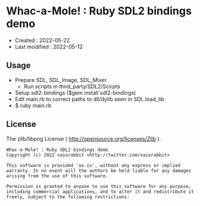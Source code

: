 <!-- -*- mode:markdown; coding:utf-8; -*- -->

# Whac-a-Mole! : Ruby SDL2 bindings demo #

*   Created : 2022-05-22
*   Last modified : 2022-05-12

## Usage ##

*   Prepare SDL, SDL_Image, SDL_Mixer
    *   Run scripts in third_party/SDL2/Scirpts
*   Setup sdl2-bindings ($gem install sdl2-bindings)
*   Edit main.rb to correct paths to dll/dylib seen in SDL.load_lib
*   $ ruby main.rb

## License ##

The zlib/libpng License ( http://opensource.org/licenses/Zlib ).

    Whac-a-Mole! : Ruby SDL2 bindings demo
    Copyright (c) 2022 vaiorabbit <http://twitter.com/vaiorabbit>

    This software is provided 'as-is', without any express or implied
    warranty. In no event will the authors be held liable for any damages
    arising from the use of this software.

    Permission is granted to anyone to use this software for any purpose,
    including commercial applications, and to alter it and redistribute it
    freely, subject to the following restrictions:
